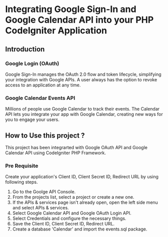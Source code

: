 
# Integrating Google Sign-In and Google Calendar API into your PHP CodeIgniter Application

## Introduction

### Google Login (OAuth)
Google Sign-In manages the OAuth 2.0 flow and token lifecycle, simplifying your integration with Google APIs. A user always has the option to revoke access to an application at any time.

### Google Calendar Events API

Millions of people use Google Calendar to track their events. The Calendar API lets you integrate your app with Google Calendar, creating new ways for you to engage your users.

## How to Use this project ?
This project has been integrarted with Google OAuth API and Google Calendar API using CodeIgniter PHP Framework.

### Pre Requisite

Create your application's Client ID, Client Secret ID, Redirect URL by using following steps.

1. Go to the Goolge API Console.<br>
2. From the projects list, select a project or create a new one.<br>
3. If the APIs & services page isn't already open, open the left side menu and select APIs & services.<br>
4. Select Google Calendar API and Google OAuth Login API.<br>
5. Select Credentials and configure the necessary things.<br>
6. Save the Client ID, Client Secret ID, Redirect URL.
7. Create a database 'Calendar' and import the events.sql package.

